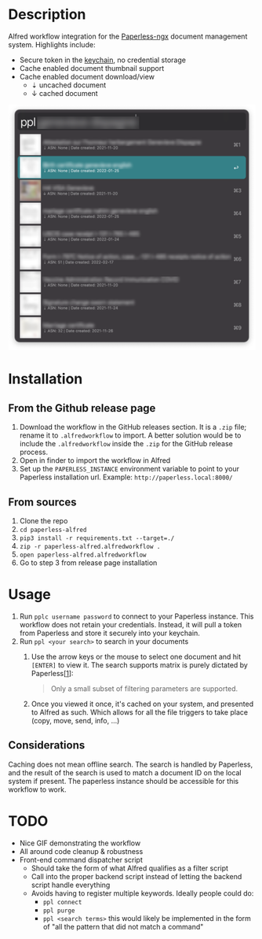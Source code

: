 # Description

Alfred workflow integration for the [Paperless-ngx](https://github.com/paperless-ngx/paperless-ngx) document management system. Highlights include:
* Secure token in the [keychain](https://support.apple.com/guide/keychain-access/what-is-keychain-access-kyca1083/mac), no credential storage
* Cache enabled document thumbnail support
* Cache enabled document download/view
  * ⇣ uncached document
  * ↓ cached document


<p align="center">
  <img src="rsc/example.png">
</p>

# Installation

## From the Github release page
1. Download the workflow in the GitHub releases section. It is a `.zip` file; rename it to `.alfredworkflow` to import. A better solution would be to include the `.alfredworkflow` inside the `.zip` for the GitHub release process.
2. Open in finder to import the workflow in Alfred
3. Set up the `PAPERLESS_INSTANCE` environment variable to point to your Paperless installation url. Example: `http://paperless.local:8000/`

## From sources
1. Clone the repo
2. `cd paperless-alfred`
3. `pip3 install -r requirements.txt --target=./`
4. `zip -r paperless-alfred.alfredworkflow .`
5. `open paperless-alfred.alfredworkflow`
6. Go to step 3 from release page installation

# Usage

1. Run `pplc username password` to connect to your Paperless instance. This workflow does not retain your credentials. Instead, it will pull a token from Paperless and store it securely into your keychain.
2. Run `ppl <your search>` to search in your documents
   1. Use the arrow keys or the mouse to select one document and hit `[ENTER]` to view it. The search supports matrix is purely dictated by Paperless[[1](https://paperless-ng.readthedocs.io/en/latest/api.html#searching-for-documents)]:
        > Only a small subset of filtering parameters are supported.

   2. Once you viewed it once, it's cached on your system, and presented to Alfred as such. Which allows for all the file triggers to take place (copy, move, send, info, ...)

## Considerations
Caching does not mean offline search. The search is handled by Paperless, and the result of the search is used to match a document ID on the local system if present. The paperless instance should be accessible for this workflow to work.


# TODO
* Nice GIF demonstrating the workflow
* All around code cleanup & robustness
* Front-end command dispatcher script
  * Should take the form of what Alfred qualifies as a filter script
  * Call into the proper backend script instead of letting the backend script handle everything
  * Avoids having to register multiple keywords. Ideally people could do:
    * `ppl connect`
    * `ppl purge`
    * `ppl <search terms>` this would likely be implemented in the form of "all the pattern that did not match a command"
